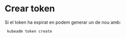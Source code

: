 # Crear token
Si el token ha expirat en podem generar un de nou amb:

```bash
 kubeadm token create
```
